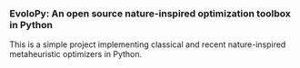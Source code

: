 ### EvoloPy: An open source nature-inspired optimization toolbox in Python


This is a simple project implementing classical and recent nature-inspired metaheuristic optimizers in Python.
